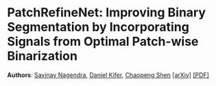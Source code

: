 # PatchRefineNet: Improving Binary Segmentation by Incorporating Signals from Optimal Patch-wise Binarization
**Authors**: [Savinay Nagendra](https://github.com/savinay95n), [Daniel Kifer](https://github.com/dkifer), [Chaopeng Shen](https://github.com/chaopengshen)
[[arXiv]](https://arxiv.org/abs/2211.06560)
[[PDF]](https://arxiv.org/pdf/2211.06560.pdf)
